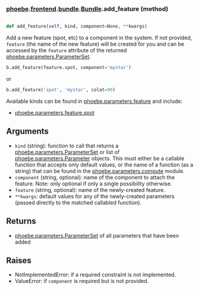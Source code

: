 ### [phoebe](phoebe.md).[frontend](phoebe.frontend.md).[bundle](phoebe.frontend.bundle.md).[Bundle](phoebe.frontend.bundle.Bundle.md).add_feature (method)


```py

def add_feature(self, kind, component=None, **kwargs)

```



Add a new feature (spot, etc) to a component in the system.  If not
provided, `feature` (the name of the new feature) will be created
for you and can be accessed by the `feature` attribute of the returned
[phoebe.parameters.ParameterSet](phoebe.parameters.ParameterSet.md).

```py
b.add_feature(feature.spot, component='mystar')
```

or

```py
b.add_feature('spot', 'mystar', colat=90)
```

Available kinds can be found in [phoebe.parameters.feature](phoebe.parameters.feature.md) and include:
* [phoebe.parameters.feature.spot](phoebe.parameters.feature.spot.md)

Arguments
-----------
* `kind` (string): function to call that returns a
     [phoebe.parameters.ParameterSet](phoebe.parameters.ParameterSet.md) or list of
     [phoebe.parameters.Parameter](phoebe.parameters.Parameter.md) objects.  This must either be a
     callable function that accepts only default values, or the name
     of a function (as a string) that can be found in the
     [phoebe.parameters.compute](phoebe.parameters.compute.md) module.
* `component` (string, optional): name of the component to attach the
    feature.  Note: only optional if only a single possibility otherwise.
* `feature` (string, optional): name of the newly-created feature.
* `**kwargs`: default values for any of the newly-created parameters
    (passed directly to the matched callabled function).

Returns
---------
* [phoebe.parameters.ParameterSet](phoebe.parameters.ParameterSet.md) of all parameters that have been added


Raises
----------
* NotImplementedError: if a required constraint is not implemented.
* ValueError: if `component` is required but is not provided.

